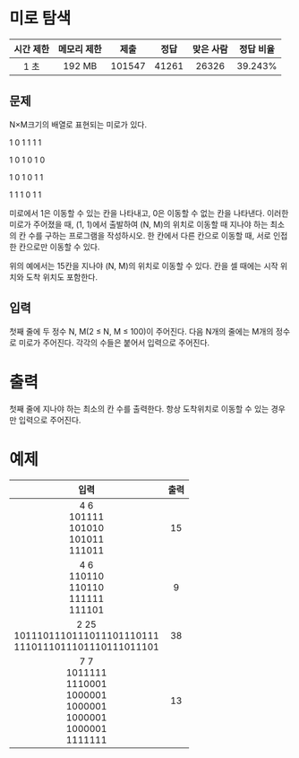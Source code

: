 # 미로 탐색
| 시간 제한 | 메모리 제한 | 제출 | 정답 | 맞은 사람 | 정답 비율 |
| :---: | :-----: | :------: | :-----: | :-----: | :-------: |
| 1 초 | 192 MB | 101547 | 41261 | 26326 | 39.243% |

## 문제
N×M크기의 배열로 표현되는 미로가 있다.

1 0 1 1 1 1

1 0 1 0 1 0

1 0	1 0	1 1

1 1 1 0 1 1

미로에서 1은 이동할 수 있는 칸을 나타내고, 0은 이동할 수 없는 칸을 나타낸다. 이러한 미로가 주어졌을 때, (1, 1)에서 출발하여 (N, M)의 위치로 이동할 때 지나야 하는 최소의 칸 수를 구하는 프로그램을 작성하시오. 한 칸에서 다른 칸으로 이동할 때, 서로 인접한 칸으로만 이동할 수 있다.

위의 예에서는 15칸을 지나야 (N, M)의 위치로 이동할 수 있다. 칸을 셀 때에는 시작 위치와 도착 위치도 포함한다.

## 입력
첫째 줄에 두 정수 N, M(2 ≤ N, M ≤ 100)이 주어진다. 다음 N개의 줄에는 M개의 정수로 미로가 주어진다. 각각의 수들은 붙어서 입력으로 주어진다.

# 출력
첫째 줄에 지나야 하는 최소의 칸 수를 출력한다. 항상 도착위치로 이동할 수 있는 경우만 입력으로 주어진다.

# 예제
| 입력 | 출력 |
| :-----------------------------------: | :---: |
| 4 6<br/>101111<br/>101010<br/>101011<br/>111011 | 15 |
| 4 6<br/>110110<br/>110110<br/>111111<br/>111101 | 9 |
| 2 25<br/>1011101110111011101110111<br/>1110111011101110111011101 | 38 |
| 7 7<br/>1011111<br/>1110001<br/>1000001<br/>1000001<br/>1000001<br/>1000001<br/>1111111 | 13 |